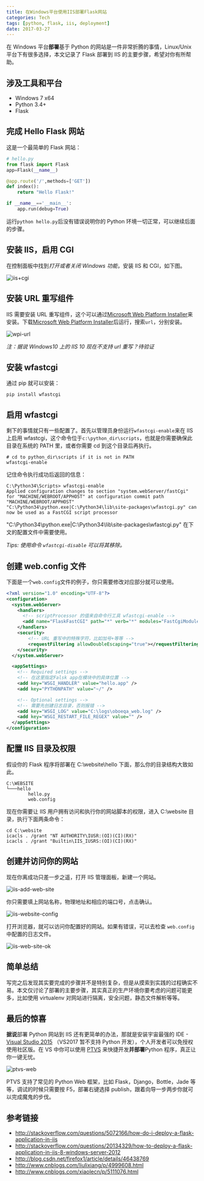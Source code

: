 ```yaml
---
title: 在Windows平台使用IIS部署Flask网站
categories: Tech
tags: [python, flask, iis, deployment]
date: 2017-03-27
---
```


在 Windows 平台**部署**基于 Python 的网站是一件非常折腾的事情，Linux/Unix 平台下有很多选择，本文记录了 Flask 部署到 IIS 的主要步骤，希望对你有所帮助。

<!-- more -->

## 涉及工具和平台

- Windows 7 x64
- Python 3.4+
- Flask

## 完成 Hello Flask 网站

这是一个最简单的 Flask 网站：

```python
# hello.py
from flask import Flask
app=Flask(__name__)

@app.route('/',methods=['GET'])
def index():
    return "Hello Flask!"

if __name__=='__main__':
    app.run(debug=True)
```

运行`python hello.py`后没有错误说明你的 Python 环境一切正常，可以继续后面的步骤。

## 安装 IIS，启用 CGI

在控制面板中找到*打开或者关闭 Windows 功能*，安装 IIS 和 CGI，如下图。

![iis+cgi](https://tobyqin.github.io/images/iis+cgi.png)

## 安装 URL 重写组件

IIS 需要安装 URL 重写组件，这个可以通过[Microsoft Web Platform Installer](https://www.microsoft.com/web/downloads/platform.aspx)来安装。下载[Microsoft Web Platform Installer](https://www.microsoft.com/web/downloads/platform.aspx)后运行，搜索`url`，分别安装。

![wpi-url](https://tobyqin.github.io/images/wpi-url.png)

_注：据说 Windows10 上的 IIS 10 现在不支持 url 重写？待验证_

## 安装 wfastcgi

通过 pip 就可以安装：

```
pip install wfastcgi
```

## 启用 wfastcgi

剩下的事情就只有一些配置了。首先以管理员身份运行`wfastcgi-enable`来在 IIS 上启用 wfastcgi，这个命令位于`c:\python_dir\scripts`，也就是你需要确保此目录在系统的 PATH 里，或者你需要 cd 到这个目录后再执行。

```shell
# cd to python_dir\scripts if it is not in PATH
wfastcgi-enable
```

记住命令执行成功后返回的信息：

```
C:\Python34\Scripts> wfastcgi-enable
Applied configuration changes to section "system.webServer/fastCgi" for "MACHINE/WEBROOT/APPHOST" at configuration commit path "MACHINE/WEBROOT/APPHOST"
"C:\Python34\python.exe|C:\Python34\lib\site-packages\wfastcgi.py" can now be used as a FastCGI script processor
```

"C:\Python34\python.exe|C:\Python34\lib\site-packages\wfastcgi.py" 在下文的配置文件中需要使用。

_Tips: 使用命令 `wfastcgi-disable` 可以将其移除。_

## 创建 web.config 文件

下面是一个`web.config`文件的例子，你只需要修改对应部分就可以使用。

```xml
<?xml version="1.0" encoding="UTF-8"?>
<configuration>
  <system.webServer>
    <handlers>
      <!-- scriptProcessor 的值来自命令行工具 wfastcgi-enable -->
      <add name="FlaskFastCGI" path="*" verb="*" modules="FastCgiModule" scriptProcessor="C:\Python34\python.exe|C:\Python34\lib\site-packages\wfastcgi.py" resourceType="Unspecified" requireAccess="Script" />
    </handlers>
    <security>
        <!-- URL 重写中的特殊字符，比如加号+等等 -->
        <requestFiltering allowDoubleEscaping="true"></requestFiltering>
    </security>
  </system.webServer>

  <appSettings>
    <!-- Required settings -->
    <!-- 在这里指定Falsk app在模块中的具体位置 -->
    <add key="WSGI_HANDLER" value="hello.app" />
    <add key="PYTHONPATH" value="~/" />

    <!-- Optional settings -->
    <!-- 需要先创建日志目录，否则报错 -->
    <add key="WSGI_LOG" value="C:\logs\oboeqa_web.log" />
    <add key="WSGI_RESTART_FILE_REGEX" value="" />
  </appSettings>
</configuration>
```

## 配置 IIS 目录及权限

假设你的 Flask 程序将部署在 C:\website\hello 下面，那么你的目录结构大致如此。

```
C:\WEBSITE
└───hello
        hello.py
        web.config
```

现在你需要让 IIS 用户拥有访问和执行你的网站脚本的权限，进入 C:\website 目录，执行下面两条命令：

```
cd C:\website
icacls . /grant "NT AUTHORITY\IUSR:(OI)(CI)(RX)"
icacls . /grant "Builtin\IIS_IUSRS:(OI)(CI)(RX)"
```

## 创建并访问你的网站

现在你离成功只差一步之遥，打开 IIS 管理面板，新建一个网站。

![iis-add-web-site](https://tobyqin.github.io/images/iis-add-web-site.png)

你只需要填上网站名称，物理地址和相应的端口号，点击确认。

![iis-website-config](https://tobyqin.github.io/images/iis-website-config.png)

打开浏览器，就可以访问你配置好的网站。如果有错误，可以去检查 `web.config` 中配置的日志文件。

![iis-web-site-ok](https://tobyqin.github.io/images/iis-web-site-ok.png)

## 简单总结

写完之后发现其实要完成的步骤并不是特别复杂，但是从摸索到实践的过程确实不易。本文仅讨论了部署的主要步骤，其实真正的生产环境你要考虑的问题可能更多，比如使用 virtualenv 对网站进行隔离，安全问题，静态文件解析等等。

## 最后的惊喜

**据说**部署 Python 网站到 IIS 还有更简单的办法，那就是安装宇宙最强的 IDE - [Visual Studio 2015](https://www.visualstudio.com/) （VS2017 暂不支持 Python 开发），个人开发者可以免授权使用社区版。在 VS 中你可以使用 [PTVS](https://microsoft.github.io/PTVS/) 来快捷开发**并部署**Python 程序，真正让你一键无忧。

![ptvs-web](https://tobyqin.github.io/images/ptvs-web.png)

PTVS 支持了常见的 Python Web 框架，比如 Flask，Django，Bottle，Jade 等等，调试的时候只需要按 F5，部署右键选择 publish，跟着向导一步两步你就可以完成魔鬼的步伐。

## 参考链接

- http://stackoverflow.com/questions/5072166/how-do-i-deploy-a-flask-application-in-iis
- http://stackoverflow.com/questions/20134329/how-to-deploy-a-flask-application-in-iis-8-windows-server-2012
- http://blog.csdn.net/firefox1/article/details/46438769
- http://www.cnblogs.com/liulixiang/p/4999608.html
- http://www.cnblogs.com/xiaolecn/p/5111076.html
